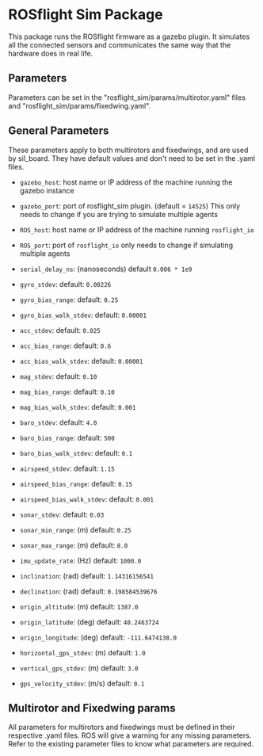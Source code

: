 # ROSflight Sim Package

This package runs the ROSflight firmware as a gazebo plugin. It simulates all the connected sensors
and communicates the same way that the hardware does in real life.

## Parameters

Parameters can be set in the "rosflight_sim/params/multirotor.yaml" files and "rosflight_sim/params/fixedwing.yaml".

## General Parameters

These parameters apply to both multirotors and fixedwings, and are used by sil_board. They have default values and don't 
need to be set in the .yaml files.

- `gazebo_host`: host name or IP address of the machine running the gazebo instance
- `gazebo_port`: port of rosflight_sim plugin. (default = `14525`)  This only needs to change if you are trying to
  simulate multiple agents
- `ROS_host`: host name or IP address of the machine running `rosflight_io`
- `ROS_port`: port of `rosflight_io` only needs to change if simulating multiple agents

- `serial_delay_ns`: (nanoseconds) default `0.006 * 1e9`
- `gyro_stdev`: default: `0.00226`
- `gyro_bias_range`: default: `0.25`
- `gyro_bias_walk_stdev`: default: `0.00001`

- `acc_stdev`: default: `0.025`
- `acc_bias_range`: default: `0.6`
- `acc_bias_walk_stdev`: default: `0.00001`

- `mag_stdev`: default: `0.10`
- `mag_bias_range`: default: `0.10`
- `mag_bias_walk_stdev`: default: `0.001`

- `baro_stdev`: default: `4.0`
- `baro_bias_range`: default: `500`
- `baro_bias_walk_stdev`: default: `0.1`

- `airspeed_stdev`: default: `1.15`
- `airspeed_bias_range`: default: `0.15`
- `airspeed_bias_walk_stdev`: default: `0.001`

- `sonar_stdev`: default: `0.03`
- `sonar_min_range`: (m) default: `0.25`
- `sonar_max_range`: (m) default: `8.0`

- `imu_update_rate`: (Hz) default: `1000.0`

- `inclination`: (rad) default: `1.14316156541`
- `declination`: (rad) default: `0.198584539676`

- `origin_altitude`: (m) default: `1387.0`
- `origin_latitude`: (deg) default: `40.2463724`
- `origin_longitude`: (deg) default: `-111.6474138.0`

- `horizontal_gps_stdev`: (m) default: `1.0`
- `vertical_gps_stdev`: (m) default: `3.0`
- `gps_velocity_stdev`: (m/s) default: `0.1`

## Multirotor and Fixedwing params

All parameters for multirotors and fixedwings must be defined in their respective .yaml files. ROS will give a warning 
for any missing parameters. Refer to the existing parameter files to know what parameters are required.